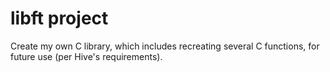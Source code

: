 # libft project

Create my own C library, which includes recreating several C functions, for future use (per Hive's requirements).
